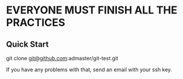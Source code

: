 # EVERYONE MUST FINISH ALL THE PRACTICES
## Quick Start

git clone git@github.com:admaster/git-test.git

If you have any problems with that, send an email with your ssh key.
